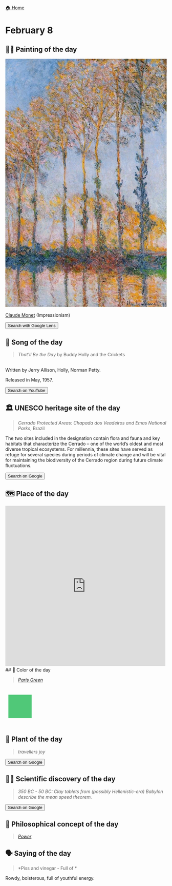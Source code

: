 
[🏠 Home](../../index.md)

# February 8

## 🧑‍🎨 Painting of the day

<img width="600" src="../img/Claude_Monet_3.jpg">

[Claude Monet](http://en.wikipedia.org/wiki/Claude_Monet) (Impressionism)

<button class="btn btn-success"
onclick=" window.open('https://lens.google.com/uploadbyurl?url=https://iretes.github.io/one-a-day/data/img/Claude_Monet_3.jpg','_blank')">
Search with Google Lens
</button>

## 🎼 Song of the day

> *That'll Be the Day*
by Buddy Holly and the Crickets

<br />Written by Jerry Allison, Holly, Norman Petty.

Released in May, 1957.

<button class="btn btn-success"
onclick=" window.open('http://www.youtube.com/search?q=That ll Be the Day by Buddy Holly and the Crickets','_blank')">
Search on YouTube
</button>

## 🏛️ UNESCO heritage site of the day

> *Cerrado Protected Areas: Chapada dos Veadeiros and Emas National Parks*, Brazil

<p>The two sites included in the designation contain flora and fauna and key habitats that characterize the Cerrado – one of the world’s oldest and most diverse tropical ecosystems. For millennia, these sites have served as refuge for several species during periods of climate change and will be vital for maintaining the biodiversity of the Cerrado region during future climate fluctuations.</p>

<button class="btn btn-success"
onclick=" window.open('http://www.google.com/search?q=Cerrado Protected Areas: Chapada dos Veadeiros and Emas National Parks','_blank')">
Search on Google
</button>

## 🗺️ Place of the day

<iframe
src="https://www.mapcrunch.com"
name="mapcrunch"
width="500"
height="500"
allowTransparency="true"
scrolling="no"
frameborder="0"
>
</iframe>
## 🎨 Color of the day

> *[Paris Green](https://en.wikipedia.org/wiki/Paris_green)*

<div style="color:#50C878; font-size: 100px;">&#9632;</div>

## 🌿 Plant of the day

> *travellers joy*

<button class="btn btn-success"
onclick=" window.open('http://www.google.com/search?q=travellers joy','_blank')">
Search on Google
</button>

## 🧑‍🔬 Scientific discovery of the day

> *350 BC - 50 BC: Clay tablets from (possibly Hellenistic-era) Babylon describe the mean speed theorem.*

<button class="btn btn-success"
onclick=" window.open('http://www.google.com/search?q=350 BC - 50 BC: Clay tablets from (possibly Hellenistic-era) Babylon describe the mean speed theorem.','_blank')"> 
Search on Google
</button>

## 💭 Philosophical concept of the day

> *[Power](https://en.wikipedia.org/wiki/Power_(social_and_political))*

## 🗣️ Saying of the day

> *Piss and vinegar - Full of *

Rowdy, boisterous, full of youthful energy. 
